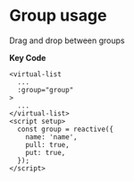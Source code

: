 # Group usage

Drag and drop between groups

**Key Code**
```vue
<virtual-list
  ...
  :group="group"
>
  ...
</virtual-list>
<script setup>
  const group = reactive({
    name: 'name',
    pull: true,
    put: true,
  });
</script>
```

<preview path="../components/group.vue" />

